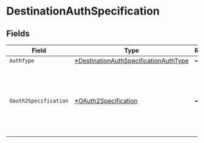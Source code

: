 # DestinationAuthSpecification


## Fields

| Field                                                                                                | Type                                                                                                 | Required                                                                                             | Description                                                                                          |
| ---------------------------------------------------------------------------------------------------- | ---------------------------------------------------------------------------------------------------- | ---------------------------------------------------------------------------------------------------- | ---------------------------------------------------------------------------------------------------- |
| `AuthType`                                                                                           | [*DestinationAuthSpecificationAuthType](../../models/shared/destinationauthspecificationauthtype.md) | :heavy_minus_sign:                                                                                   | N/A                                                                                                  |
| `Oauth2Specification`                                                                                | [*OAuth2Specification](../../models/shared/oauth2specification.md)                                   | :heavy_minus_sign:                                                                                   | An object containing any metadata needed to describe this connector's Oauth flow                     |